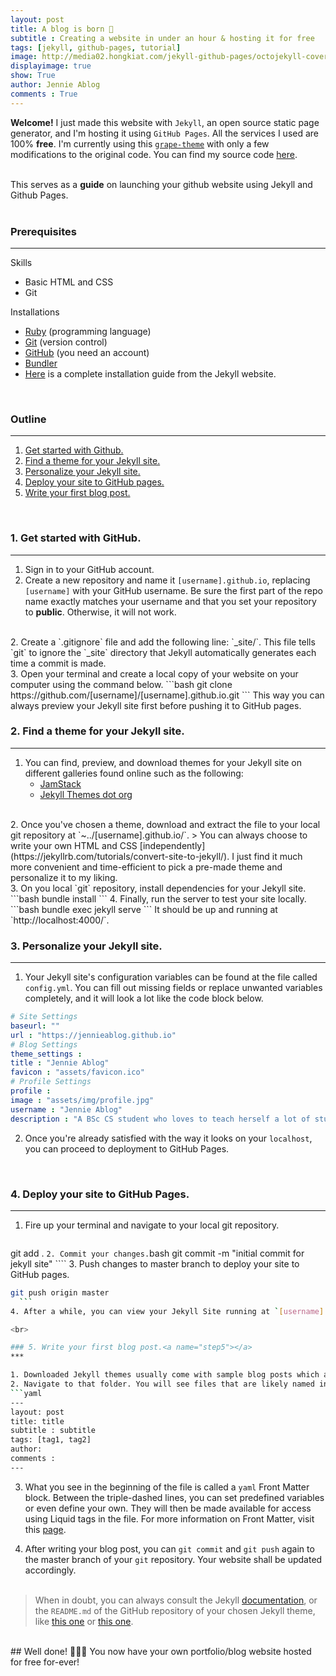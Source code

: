 ```yaml
---
layout: post
title: A blog is born 👶
subtitle : Creating a website in under an hour & hosting it for free
tags: [jekyll, github-pages, tutorial]
image: http://media02.hongkiat.com/jekyll-github-pages/octojekyll-cover.jpg
displayimage: true
show: True
author: Jennie Ablog
comments : True
---
```


<!-- Introduction -->

<strong>Welcome!</strong> I just made this website with `Jekyll`, an open source static page generator, and I'm hosting it using `GitHub Pages`. All the services I used are 100% <strong>free</strong>. I'm currently using this <a href="https://github.com/naye0ng/Grape-Theme">`grape-theme`</a> with only a few modifications to the original code. You can find my source code <a href="https://github.com/jennieablog/jennieablog.github.io">here</a>.<br><br>

This serves as a <strong>guide</strong> on launching your github website using Jekyll and Github Pages.<br><br>

### Prerequisites
***

Skills
- Basic HTML and CSS
- Git

Installations
- <a href="https://www.ruby-lang.org/en/downloads/">Ruby</a> (programming language)
- <a href="https://git-scm.com/">Git</a> (version control)
- <a href="https://github.com/">GitHub</a> (you need an account)
- <a href="https://bundler.io/">Bundler</a>
- <a href="https://jekyllrb.com/docs/installation/macos/#install-command-line-tools">Here</a> is a complete installation guide from the Jekyll website.

<br>

### Outline
***

1. [Get started with Github.](#step1)
2. [Find a theme for your Jekyll site.](#step2)
3. [Personalize your Jekyll site.](#step3)
4. [Deploy your site to GitHub pages.](#step4)
5. [Write your first blog post.](#step5)

<br>

### 1. Get started with GitHub.<a name="step1"></a>
***

1. Sign in to your GitHub account.
2. Create a new repository and name it `[username].github.io`, replacing `[username]` with your GitHub username. Be sure the first part of the repo name exactly matches your username and that you set your repository to <strong>public</strong>. Otherwise, it will not work.
<br>
2. Create a `.gitignore` file and add the following line: `_site/`. This file tells `git` to ignore the `_site` directory that Jekyll automatically generates each time a commit is made.
<br>
3. Open your terminal and create a local copy of your website on your computer using the command below.
  ```bash
git clone https://github.com/[username]/[username].github.io.git
  ``` 
  This way you can always preview your Jekyll site first before pushing it to GitHub pages.

<br>

### 2. Find a theme for your Jekyll site.<a name="step2"></a>
***

1. You can find, preview, and download themes for your Jekyll site on different galleries found online such as the following:
	- [JamStack](https://jamstackthemes.dev/ssg/jekyll/)
	- [Jekyll Themes dot org](https://jekyllthemes.org)
<br>
2. Once you've chosen a theme, download and extract the file to your local git repository at `~../[username].github.io/`.
	> You can always choose to write your own HTML and CSS [independently](https://jekyllrb.com/tutorials/convert-site-to-jekyll/). I just find it much more convenient and time-efficient to pick a pre-made theme and personalize it to my liking.
<br>
3. On you local `git` repository, install dependencies for your Jekyll site.
  ```bash
bundle install
  ```
4. Finally, run the server to test your site locally.
  ```bash
bundle exec jekyll serve
  ```
  It should be up and running at `http://localhost:4000/`.

<br>

### 3. Personalize your Jekyll site.<a name="step3"></a>
***

1. Your Jekyll site's configuration variables can be found at the file called `config.yml`. You can fill out missing fields or replace unwanted variables completely, and it will look a lot like the code block below.
  ```yaml
# Site Settings
baseurl: ""
url : "https://jennieablog.github.io"
# Blog Settings
theme_settings :
  title : "Jennie Ablog"
  favicon : "assets/favicon.ico"
# Profile Settings
profile :
  image : "assets/img/profile.jpg"
  username : "Jennie Ablog"
  description : "A BSc CS student who loves to teach herself a lot of stuff. 👩🏾‍💻"
  ```
2. Once you're already satisfied with the way it looks on your `localhost`, you can proceed to deployment to GitHub Pages.

<br>

### 4. Deploy your site to GitHub Pages.<a name="step4"></a>
***

1. Fire up your terminal and navigate to your local git repository.
    ```bash
git add .
    ```
2. Commit your changes.
    ```bash
git commit -m "initial commit for jekyll site"
    ````
3. Push changes to master branch to deploy your site to GitHub pages.
  ```bash
git push origin master
    ```
4. After a while, you can view your Jekyll Site running at `[username].github.io`.

<br>

### 5. Write your first blog post.<a name="step5"></a>
***

1. Downloaded Jekyll themes usually come with sample blog posts which are located in a folder named `posts/`.
2. Navigate to that folder. You will see files that are likely named in this format `YYYY-MM-DD-sample-blog-post.md`. When you open it it will look something like an `html` file except that it has something else in the beginning.
  ```yaml
---
layout: post
title: title
subtitle : subtitle
tags: [tag1, tag2]
author: 
comments : 
---
  ```
3. What you see in the beginning of the file is called a `yaml` Front Matter block. Between the triple-dashed lines, you can set predefined variables or even define your own. They will then be made available for access using Liquid tags in the file. For more information on Front Matter, visit this [page](https://jekyllrb.com/docs/front-matter/).

4. After writing your blog post, you can `git commit` and `git push` again to the master branch of your `git` repository. Your website shall be updated accordingly.<br><br>

> When in doubt, you can always consult the Jekyll [documentation](https://jekyllrb.com/docs/), or the `README.md` of the GitHub repository of your chosen Jekyll theme, like [this one](https://github.com/naye0ng/Grape-Theme/blob/master/README.md) or [this one](https://github.com/sergiokopplin/indigo/blob/gh-pages/README.md).

<br>
## Well done! 🙆🏽‍♀️
You now have your own portfolio/blog website hosted for free for-ever!